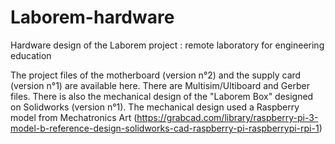 # Laborem-hardware
Hardware design of the Laborem project : remote laboratory for engineering education

The project files of the motherboard (version n°2) and the supply card (version n°1) are available here. There are Multisim/Ultiboard and Gerber files.
There is also the mechanical design of the "Laborem Box" designed on Solidworks (version n°1). The mechanical design used a Raspberry model from Mechatronics Art (https://grabcad.com/library/raspberry-pi-3-model-b-reference-design-solidworks-cad-raspberry-pi-raspberrypi-rpi-1)

